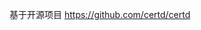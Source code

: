 <!--
 * @Author: aspnmy support@e2bank.cn
 * @Date: 2024-08-30 11:42:50
 * @LastEditors: aspnmy support@e2bank.cn
 * @LastEditTime: 2024-08-30 11:43:51
 * @FilePath: \docker-hube:\github\certd_dns1\dist\readme.md
 * @Description: 这是默认设置,请设置`customMade`, 打开koroFileHeader查看配置 进行设置: https://github.com/OBKoro1/koro1FileHeader/wiki/%E9%85%8D%E7%BD%AE
-->
基于开源项目 https://github.com/certd/certd